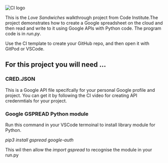 ![CI logo](https://codeinstitute.s3.amazonaws.com/fullstack/ci_logo_small.png)

This is the <em>Love Sandwiches</em> walkthrough project from Code Institute.The project demonstrates how to create a Google spreadsheet on the cloud and then read and write to it using Google APIs with Python code. The program code is in <em>run.py</em>. 

Use the CI template to create your GitHub repo, and then open it with GitPod or VSCode.

## For this project you will need ...

### CRED.JSON
This is a Google API file specifcally for your personal Google profile and project. 
You can get it by following the CI video for creating API credenmtials for your project.

### Google GSPREAD Python module
Run this command in your VSCode termoinal to install library module for Python.

  <em>pip3 install gspread google-auth</em>

This wil then allow the <em>import gspread</em> to recognise the module in your run.py
